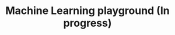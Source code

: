 ---
title: 'Machine Learning playground (In progress)'
description: 'This project is an implementation of various machine learning algorithms (regression, classification, clustering, etc.).'
link: 'https://github.com/RomainPierre7/ML_playground'
tags: ["Python", "Machine Learning", "Data Science"]
---